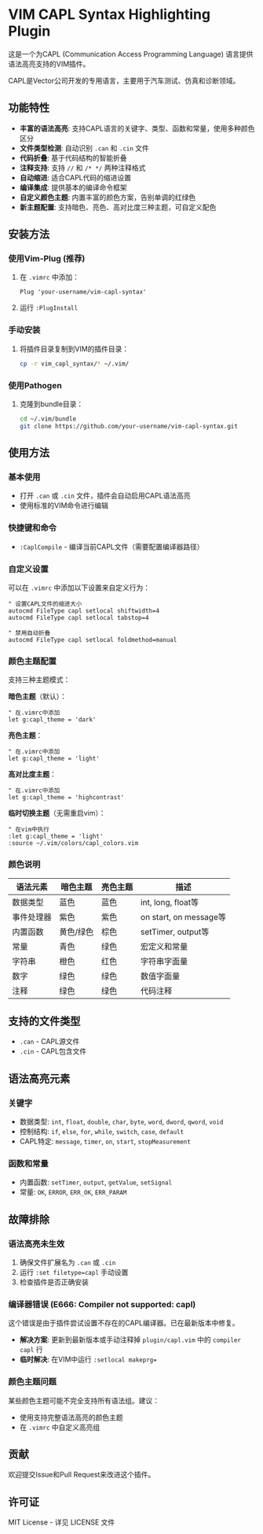 # VIM CAPL Syntax Highlighting Plugin

这是一个为CAPL (Communication Access Programming Language) 语言提供语法高亮支持的VIM插件。

CAPL是Vector公司开发的专用语言，主要用于汽车测试、仿真和诊断领域。

## 功能特性

- **丰富的语法高亮**: 支持CAPL语言的关键字、类型、函数和常量，使用多种颜色区分
- **文件类型检测**: 自动识别 `.can` 和 `.cin` 文件
- **代码折叠**: 基于代码结构的智能折叠
- **注释支持**: 支持 `//` 和 `/* */` 两种注释格式
- **自动缩进**: 适合CAPL代码的缩进设置
- **编译集成**: 提供基本的编译命令框架
- **自定义颜色主题**: 内置丰富的颜色方案，告别单调的红绿色
- **新主题配置**: 支持暗色、亮色、高对比度三种主题，可自定义配色

## 安装方法

### 使用Vim-Plug (推荐)
1. 在 `.vimrc` 中添加：
   ```vim
   Plug 'your-username/vim-capl-syntax'
   ```
2. 运行 `:PlugInstall`

### 手动安装
1. 将插件目录复制到VIM的插件目录：
   ```bash
   cp -r vim_capl_syntax/* ~/.vim/
   ```

### 使用Pathogen
1. 克隆到bundle目录：
   ```bash
   cd ~/.vim/bundle
   git clone https://github.com/your-username/vim-capl-syntax.git
   ```

## 使用方法

### 基本使用
- 打开 `.can` 或 `.cin` 文件，插件会自动启用CAPL语法高亮
- 使用标准的VIM命令进行编辑

### 快捷键和命令
- `:CaplCompile` - 编译当前CAPL文件（需要配置编译器路径）

### 自定义设置
可以在 `.vimrc` 中添加以下设置来自定义行为：

```vim
" 设置CAPL文件的缩进大小
autocmd FileType capl setlocal shiftwidth=4
autocmd FileType capl setlocal tabstop=4

" 禁用自动折叠
autocmd FileType capl setlocal foldmethod=manual
```

### 颜色主题配置

支持三种主题模式：

**暗色主题**（默认）：
```vim
" 在.vimrc中添加
let g:capl_theme = 'dark'
```

**亮色主题**：
```vim
" 在.vimrc中添加
let g:capl_theme = 'light'
```

**高对比度主题**：
```vim
" 在.vimrc中添加
let g:capl_theme = 'highcontrast'
```

**临时切换主题**（无需重启vim）：
```vim
" 在vim中执行
:let g:capl_theme = 'light'
:source ~/.vim/colors/capl_colors.vim
```

### 颜色说明

| 语法元素 | 暗色主题 | 亮色主题 | 描述 |
|----------|----------|----------|------|
| 数据类型 | 蓝色 | 蓝色 | int, long, float等 |
| 事件处理器 | 紫色 | 紫色 | on start, on message等 |
| 内置函数 | 黄色/绿色 | 棕色 | setTimer, output等 |
| 常量 | 青色 | 绿色 | 宏定义和常量 |
| 字符串 | 橙色 | 红色 | 字符串字面量 |
| 数字 | 绿色 | 绿色 | 数值字面量 |
| 注释 | 绿色 | 绿色 | 代码注释 |

## 支持的文件类型

- `.can` - CAPL源文件
- `.cin` - CAPL包含文件

## 语法高亮元素

### 关键字
- 数据类型: `int`, `float`, `double`, `char`, `byte`, `word`, `dword`, `qword`, `void`
- 控制结构: `if`, `else`, `for`, `while`, `switch`, `case`, `default`
- CAPL特定: `message`, `timer`, `on`, `start`, `stopMeasurement`

### 函数和常量
- 内置函数: `setTimer`, `output`, `getValue`, `setSignal`
- 常量: `OK`, `ERROR`, `ERR_OK`, `ERR_PARAM`

## 故障排除

### 语法高亮未生效
1. 确保文件扩展名为 `.can` 或 `.cin`
2. 运行 `:set filetype=capl` 手动设置
3. 检查插件是否正确安装

### 编译器错误 (E666: Compiler not supported: capl)
这个错误是由于插件尝试设置不存在的CAPL编译器。已在最新版本中修复。
- **解决方案**: 更新到最新版本或手动注释掉 `plugin/capl.vim` 中的 `compiler capl` 行
- **临时解决**: 在VIM中运行 `:setlocal makeprg=`

### 颜色主题问题
某些颜色主题可能不完全支持所有语法组。建议：
- 使用支持完整语法高亮的颜色主题
- 在 `.vimrc` 中自定义高亮组

## 贡献

欢迎提交Issue和Pull Request来改进这个插件。

## 许可证

MIT License - 详见 LICENSE 文件